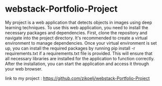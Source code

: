 # webstack-Portfolio-Project
My project is a web application that detects objects in images using deep learning techniques.
To use this web application, you need to install the necessary packages and dependencies. First, clone the repository and navigate into the project directory. It's recommended to create a virtual environment to manage dependencies. Once your virtual environment is set up, you can install the required packages by running pip install -r requirements.txt if a requirements.txt file is provided. This will ensure that all necessary libraries are installed for the application to function correctly. After the installation, you can start the application and access it through your web browser.

link to my project : https://github.com/zikoelj/webstack-Portfolio-Project
